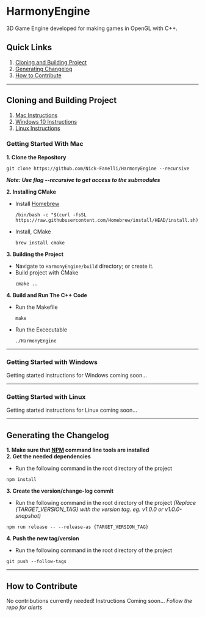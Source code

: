 # HarmonyEngine
3D Game Engine developed for making games in OpenGL with C++.

## Quick Links

1. [Cloning and Building Project](#cloning-and-building-project)
2. [Generating Changelog](#generating-the-changelog)
3. [How to Contribute](#how-to-contribute)

---

## Cloning and Building Project

1. [Mac Instructions](#getting-started-with-mac)
2. [Windows 10 Instructions](#getting-started-with-windows)
3. [Linux Instructions](#getting-started-with-linux)

### Getting Started With Mac

**1. Clone the Repository**
```shell
git clone https://github.com/Nick-Fanelli/HarmonyEngine --recursive
```
***Note: Use flag --recursive to get access to the submodules***

**2. Installing CMake**

* Install [Homebrew](https://brew.sh/)
    ```shell
    /bin/bash -c "$(curl -fsSL https://raw.githubusercontent.com/Homebrew/install/HEAD/install.sh)"
    ```

* Install, CMake
    ```shell
    brew install cmake
    ```
**3. Building the Project**

* Navigate to `HarmonyEngine/build` directory; or create it.
* Build project with CMake
    ```shell
    cmake ..
    ```
**4. Build and Run The C++ Code**

* Run the Makefile
    ```shell
    make
    ```
* Run the Excecutable
    ```shell
    ./HarmonyEngine
    ```
---

### Getting Started with Windows

Getting started instructions for Windows coming soon...

---

### Getting Started with Linux

Getting started instructions for Linux coming soon...

---

## Generating the Changelog

**1. Make sure that [NPM](https://www.npmjs.com/) command line tools are installed**<br>
**2. Get the needed dependencies**
* Run the following command in the root directory of the project
```shell
npm install
```
**3. Create the version/change-log commit**
* Run the following command in the root directory of the project *(Replace {TARGET_VERSION_TAG} with the version tag. eg. v1.0.0 or v1.0.0-snapshot)*
```shell
npm run release -- --release-as {TARGET_VERSION_TAG}
```
**4. Push the new tag/version**
* Run the following command in the root directory of the project
```shell
git push --follow-tags
```

---

## How to Contribute

No contributions currently needed!
Instructions Coming soon...
*Follow the repo for alerts*
